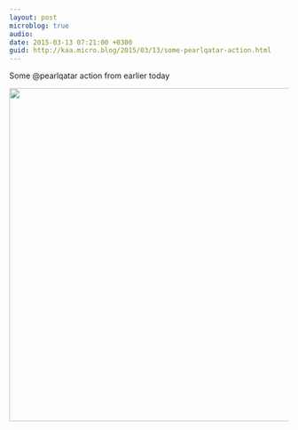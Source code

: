 ```yaml
---
layout: post
microblog: true
audio: 
date: 2015-03-13 07:21:00 +0300
guid: http://kaa.micro.blog/2015/03/13/some-pearlqatar-action.html
---
```

Some @pearlqatar action from earlier today

<img src="http://www.kaa.bz/uploads/2018/7e64f8accc.jpg" width="600" height="600" />
